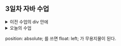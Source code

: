 ## 3일차 자바 수업


<details>
<summary>이전 수업의 div 안에</summary>

    div{
            width: 100px;
            height: 100px;
            border: 2px solid black;
            background-color: gold;
            border-radius: 1pc;
            margin: 10px;
            padding: 10px;
        }


display: flex; ,
align-items: center; ,
margin: 0 auto; ,
을 넣으면 간격에 맞춰서 정돈된다.

또한 
![image](https://github.com/user-attachments/assets/6c575aac-d85f-4fdb-a0c4-16992e3ca102)

를 구하기 위한 그림을 

![image](https://github.com/user-attachments/assets/7f21908d-b351-4b20-bf0d-eeedd18ead6d)

식으로 전체 크기를 나누어 여백을 구하여 가운데를 맞춘다.
    
</details>   


<details>

<summary>오늘의 수업</summary>

포지션(position)
-

![image](https://github.com/user-attachments/assets/ce595fd3-aa6c-4fc5-a67a-647ccf87f912)



    
</details>



position: absolute; 를 쓰면 float: left; 가 무용지물이 된다.



<!DOCTYPE html>
<html lang="ko">
<head>
    <meta charset="UTF-8">
    <title>MAR</title>
    <style>
        
        div{
            display: flex;
            align-items: center;
            margin: 0 auto;
            width: 100px;
            height: 100px;
            border: 2px solid black;
            background-color: gold;
            border-radius: 1pc;
            margin: 10px;
            padding: 10px;
        }
        
        /* 1번 화면
        .one{
            box-sizing: border-box; 전체크기를 우선시 한다 
        } 
        .two{
            box-sizing: content-box; 콘텐츠의 크기를 우선시 한다 
        } 
        */

        
        .one{
            background-color: red;float: left; 
            position: absolute;
            top: 48px;
            left: 32px;
        }
        .two{
            background-color: orange;float: left;
            position: absolute;
            top: 48px;
            left: 188px;
        }
        .three{
            background-color: yellow;float: left;
            position: absolute;
            top: 48px;
            right: 32px;
        } 
        .boomo{
            width: 432px;
            height: 150px;
            background-color: green;
        }


    </style>
</head>
<body>
    <div class="boomo">
        
        <div class="one"> 
        </div>

        <div class="two">
        </div>
    
        <div class="three">   
        </div>
    </div>

</body>

